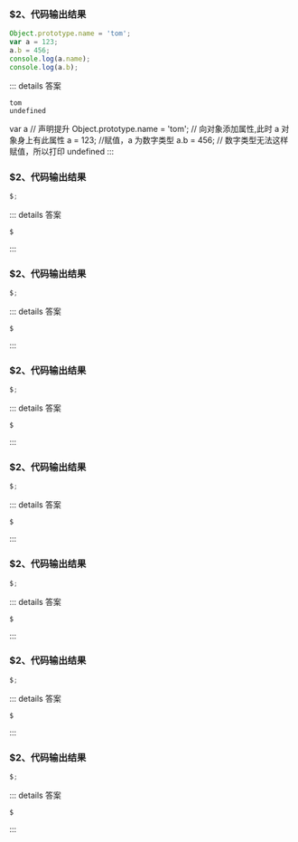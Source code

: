 ### $2、代码输出结果

```js
Object.prototype.name = 'tom';
var a = 123;
a.b = 456;
console.log(a.name);
console.log(a.b);
```

::: details 答案

```text
tom
undefined
```

var a // 声明提升
Object.prototype.name = 'tom'; // 向对象添加属性,此时 a 对象身上有此属性
a = 123; //赋值，a 为数字类型
a.b = 456; // 数字类型无法这样赋值，所以打印 undefined
:::

### $2、代码输出结果

```js
$;
```

::: details 答案

```text
$
```

:::

### $2、代码输出结果

```js
$;
```

::: details 答案

```text
$
```

:::

### $2、代码输出结果

```js
$;
```

::: details 答案

```text
$
```

:::

### $2、代码输出结果

```js
$;
```

::: details 答案

```text
$
```

:::

### $2、代码输出结果

```js
$;
```

::: details 答案

```text
$
```

:::

### $2、代码输出结果

```js
$;
```

::: details 答案

```text
$
```

:::

### $2、代码输出结果

```js
$;
```

::: details 答案

```text
$
```

:::

